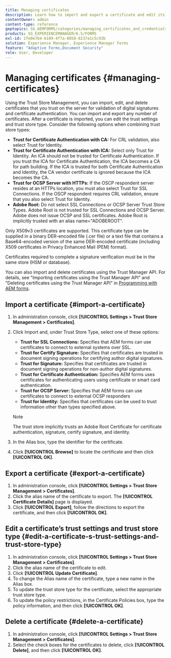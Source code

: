 ```yaml
---
title: Managing certificates
description: Learn how to import and export a certificate and edit its trust settings.
contentOwner: admin
content-type: reference
geptopics: SG_AEMFORMS/categories/managing_certificates_and_credentials
products: SG_EXPERIENCEMANAGER/6.5/FORMS
exl-id: 1fe0e7b4-6109-4f7a-8858-8237a1c5c93b
solution: Experience Manager, Experience Manager Forms
feature: "Adaptive Forms,Document Security"
role: User, Developer
---
```

# Managing certificates {#managing-certificates}

Using the Trust Store Management, you can import, edit, and delete certificates that you trust on the server for validation of digital signatures and certificate authentication. You can import and export any number of certificates. After a certificate is imported, you can edit the trust settings and trust store type. Consider the following options when combining trust store types:

* **Trust for Certificate Authentication with CA:** For CRL validation, also select Trust for Identity.
* **Trust for Certificate Authentication with ICA:** Select only Trust for Identity. An ICA should not be trusted for Certificate Authentication. If you trust the ICA for Certificate Authentication, the ICA becomes a CA for path building. If the ICA is trusted for both Certificate Authentication and Identity, the CA vendor certificate is ignored because the ICA becomes the CA.
* **Trust for OCSP Server with HTTPs:** If the OSCP respondent server resides at an HTTPs location, you must also select Trust for SSL Connections. If the OSCP respondent requires CRL validation, ensure that you also select Trust for Identity.
* **Adobe Root:** Do not select SSL Connections or OCSP Server Trust Store Types. Adobe Root is not trusted for SSL Connections and OCSP Server. Adobe does not issue OCSP and SSL certificates. Adobe Root is implicitly trusted with an alias name="ADOBEROOT".

Only X509v3 certificates are supported. This certificate type can be supplied in a binary DER-encoded file (.cer file) or a text file that contains a Base64-encoded version of the same DER-encoded certificate (including X509 certificates in Privacy Enhanced Mail (PEM) format).

Certificates required to complete a signature verification must be in the same store (HSM or database).

You can also import and delete certificates using the Trust Manager API. For details, see "Importing certificates using the Trust Manager API" and "Deleting certificates using the Trust Manager API" in [Programming with AEM forms](https://www.adobe.com/go/learn_aemforms_programming_63).

## Import a certificate {#import-a-certificate}

1. In administration console, click **[!UICONTROL Settings > Trust Store Management > Certificates]**.
1. Click Import and, under Trust Store Type, select one of these options:

    * **Trust for SSL Connections:** Specifies that AEM forms can use certificates to connect to external systems over SSL.
    * **Trust for Certify Signature:** Specifies that certificates are trusted in document signing operations for certifying author digital signatures.
    * **Trust for Signature:** Specifies that certificates are trusted in document signing operations for non-author digital signatures.
    * **Trust for Certificate Authentication:** Specifies AEM forms uses certificates for authenticating users using certificate or smart card authentication.
    * **Trust for OCSP Server:** Specifies that AEM forms can use certificates to connect to external OCSP responders
    * **Trust for Identity:** Specifies that certificates can be used to trust information other than types specified above.

   >[!NOTE]
   >
   >The trust store implicitly trusts an Adobe Root Certificate for certificate authentication, signature, certify signature, and identity.

1. In the Alias box, type the identifier for the certificate.
1. Click **[!UICONTROL Browse]** to locate the certificate and then click **[!UICONTROL OK]**.

## Export a certificate {#export-a-certificate}

1. In administration console, click **[!UICONTROL Settings > Trust Store Management > Certificates]**.
1. Click the alias name of the certificate to export. The **[!UICONTROL Certificate Details]** page is displayed.
1. Click **[!UICONTROL Export]**, follow the directions to export the certificate, and then click **[!UICONTROL OK]**.

## Edit a certificate’s trust settings and trust store type {#edit-a-certificate-s-trust-settings-and-trust-store-type}

1. In administration console, click **[!UICONTROL Settings > Trust Store Management > Certificates]**.
1. Click the alias name of the certificate to edit.
1. Click **[!UICONTROL Update Certificate]**.
1. To change the Alias name of the certificate, type a new name in the Alias box.
1. To update the trust store type for the certificate, select the appropriate trust store type.
1. To update the policy restrictions, in the Certificate Policies box, type the policy information, and then click **[!UICONTROL OK]**.

## Delete a certificate {#delete-a-certificate}

1. In administration console, click **[!UICONTROL Settings > Trust Store Management > Certificates]**.
1. Select the check boxes for the certificates to delete, click **[!UICONTROL Delete]**, and then click **[!UICONTROL OK]**.

